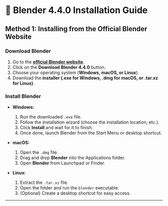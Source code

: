 # 🔹 Blender 4.4.0 Installation Guide

## **Method 1: Installing from the Official Blender Website**
### **Download Blender**
1. Go to the **[official Blender website](https://www.blender.org/download/)**.
2. Click on the **Download Blender 4.4.0** button.
3. Choose your operating system (**Windows, macOS, or Linux**).
4. Download the **installer (.exe for Windows, .dmg for macOS, or .tar.xz for Linux)**.

### **Install Blender**
- **Windows:**
  1. Run the downloaded `.exe` file.
  2. Follow the installation wizard (choose the installation location, etc.).
  3. Click **Install** and wait for it to finish.
  4. Once done, launch Blender from the Start Menu or desktop shortcut.

- **macOS:**
  1. Open the `.dmg` file.
  2. Drag and drop **Blender** into the Applications folder.
  3. Open **Blender** from Launchpad or Finder.

- **Linux:**
  1. Extract the `.tar.xz` file.
  2. Open the folder and run the `blender` executable.
  3. (Optional) Create a desktop shortcut for easy access.

---
